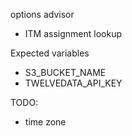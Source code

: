 options advisor
- ITM assignment lookup

Expected variables
- S3_BUCKET_NAME
- TWELVEDATA_API_KEY

TODO:
- time zone